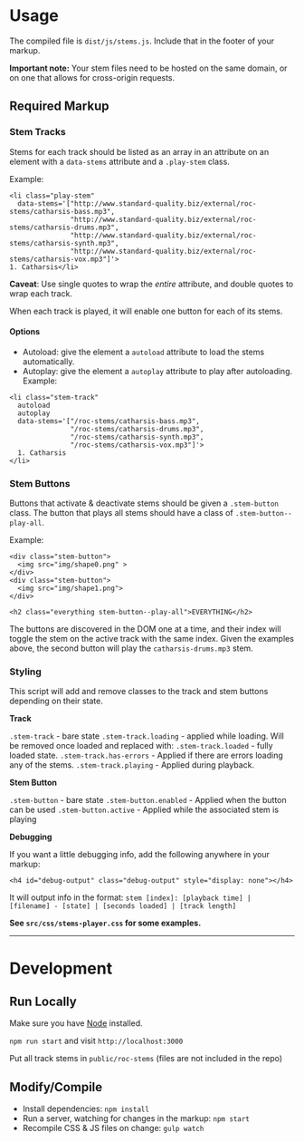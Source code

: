 # Usage

The compiled file is `dist/js/stems.js`. Include that in the footer of your markup.

**Important note:** Your stem files need to be hosted on the same domain, or on one that allows for cross-origin requests.

## Required Markup

### Stem Tracks

Stems for each track should be listed as an array in an attribute on an element with a `data-stems` attribute and a `.play-stem` class.

Example:

```
<li class="play-stem"
  data-stems='["http://www.standard-quality.biz/external/roc-stems/catharsis-bass.mp3",
               "http://www.standard-quality.biz/external/roc-stems/catharsis-drums.mp3",
               "http://www.standard-quality.biz/external/roc-stems/catharsis-synth.mp3",
               "http://www.standard-quality.biz/external/roc-stems/catharsis-vox.mp3"]'>
1. Catharsis</li>
```
**Caveat**: Use single quotes to wrap the *entire* attribute, and double quotes to wrap each track.

When each track is played, it will enable one button for each of its stems.

#### Options

 - Autoload: give the element a `autoload` attribute to load the stems automatically.
 - Autoplay: give the element a `autoplay` attribute to play after autoloading. Example:

 ```
 <li class="stem-track"
   autoload
   autoplay
   data-stems='["/roc-stems/catharsis-bass.mp3",
                "/roc-stems/catharsis-drums.mp3",
                "/roc-stems/catharsis-synth.mp3",
                "/roc-stems/catharsis-vox.mp3"]'>
   1. Catharsis
 </li>
 ```

### Stem Buttons

Buttons that activate & deactivate stems should be given a `.stem-button` class. The button that plays all stems should have a class of `.stem-button--play-all`.

Example:

```
<div class="stem-button">
  <img src="img/shape0.png" >
</div>
<div class="stem-button">
  <img src="img/shape1.png">
</div>

<h2 class="everything stem-button--play-all">EVERYTHING</h2>
```

The buttons are discovered in the DOM one at a time, and their index will toggle the stem on the active track with the same index. Given the examples above, the second button will play the `catharsis-drums.mp3` stem.

### Styling

This script will add and remove classes to the track and stem buttons depending on their state.

**Track**

`.stem-track` - bare state
`.stem-track.loading` - applied while loading. Will be removed once loaded and replaced with:
`.stem-track.loaded` - fully loaded state.
`.stem-track.has-errors` - Applied if there are errors loading any of the stems.
`.stem-track.playing` - Applied during playback.

**Stem Button**

`.stem-button` - bare state
`.stem-button.enabled` - Applied when the button can be used
`.stem-button.active` - Applied while the associated stem is playing

**Debugging**

If you want a little debugging info, add the following anywhere in your markup:

```
<h4 id="debug-output" class="debug-output" style="display: none"></h4>
```

It will output info in the format: `stem [index]: [playback time] | [filename] - [state] | [seconds loaded] | [track length]`

**See `src/css/stems-player.css` for some examples.**

----

# Development

## Run Locally

Make sure you have [Node](https://nodejs.org/en/download/) installed.

`npm run start` and visit `http://localhost:3000`

Put all track stems in `public/roc-stems` (files are not included in the repo)

## Modify/Compile

 - Install dependencies: `npm install`
 - Run a server, watching for changes in the markup: `npm start`
 - Recompile CSS & JS files on change: `gulp watch`
